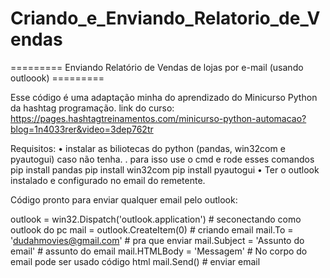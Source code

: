 # Criando_e_Enviando_Relatorio_de_Vendas

========= Enviando Relatório de Vendas de lojas por e-mail (usando outloook) =========


Esse código é uma adaptação minha do aprendizado do Minicurso Python da hashtag programação.
link do curso: https://pages.hashtagtreinamentos.com/minicurso-python-automacao?blog=1n4033rer&video=3dep762tr



Requisitos: 
• instalar as biliotecas do python (pandas, win32com e pyautogui) caso não tenha.
    . para isso use o cmd e rode esses comandos
        pip install pandas
        pip install win32com
        pip install pyautogui
• Ter o outlook instalado e configurado no email do remetente.



Código pronto para enviar qualquer email pelo outlook:

outlook = win32.Dispatch('outlook.application') # seconectando como outlook do pc
mail = outlook.CreateItem(0) # criando email
mail.To = 'dudahmovies@gmail.com' # pra que enviar
mail.Subject = 'Assunto do email' # assunto do email
mail.HTMLBody = 'Messagem' # No corpo do email pode ser usado código html
mail.Send() # enviar email
